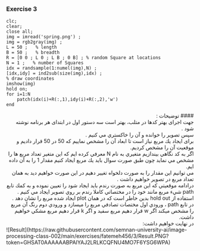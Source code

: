 ### Exercise 3
```
clc;
clear;
close all;
img = imread('spring.png') ;
img = rgb2gray(img) ;
L = 50 ;   % length
B = 50 ;   % breadth 
R = [0 0 ; L 0 ; L B ; 0 B] ; % random Square at locations 
N = 1 ;   % number of Squares
idx = randsample(1:numel(img),N) ; 
[idx,idy] = ind2sub(size(img),idx) ;
% draw coordinates
imshow(img)
hold on;
for i=1:N
    patch(idx(i)+R(:,1),idy(i)+R(:,2),'w')
end
```
<div dir="rtl">
#### توضیحات :
<br/>
جهت اجرای بهتر کدها در متلب، بهتر است سه دستور اول در ابتدای هر برنامه نوشته شود . 
<br/>
سپس تصوير را خوانده و آن را خاكستري مي كنيم .
<br/>
 برای ایجاد يك مربع نیاز است تا ابعاد آن را مشخص نماییم که 50 در 50 قرار داديم و موقعيت آن را مشخص كرديم.
<br/>
اگر به كد نگاهي بيندازيم متغيري به نام N معرفي كرده ايم كه اين متغير تعداد مربع ها را مشخص مي نمايد چون طبق صورت سوال بايد يك مربع ايجاد كنيم مقدار 1 را به آن داده ايم.
<br/>
مي توانيم اين مقدار را به صورت دلخواه تغيير دهيم در اين صورت خواهيم ديد به همان تعداد مربع در تصوير خواهيم داشت .
<br/>
درادامه موقعيتي كه اين مربع به صورت رندم بايد ايجاد شود را تعيين نموده و به كمك تابع path شيء مربع مانند خود را در مختصاتي كاملا رندم بر روي تصوير ايجاد مي كنيم .
<br/>
استفاده از hold out بدين خاطر است كه در همان plot ايجاد شده مربع را نشان دهد .
<br/>
در تابع path ، ورودي اول مختصات تصادفي مربع را ميسازد و ورودي دوم رنگ آن مربع را مشخص ميكند اگر w قرار دهيم مربع سفيد و اگر k قرار دهيم مربع مشكي خواهيم داشت.
<br/>
در نهايت خواهیم داشت:
<br/>
 </div>
![Result](https://raw.githubusercontent.com/semnan-university-ai/image-processing-class-002/main/exercises/fatemeh456/3/Result.PNG?token=GHSAT0AAAAAABPAIYAJ2LRLKCQFNU4MO7F6YSG6WPA)
